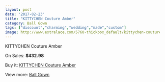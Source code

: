 ```yaml
---
layout: post
date: '2017-02-23'
title: "KITTYCHEN Couture Amber"
category: Ball Gown
tags: ["discount","charming","wedding","made","custom"]
image: http://www.extralace.com/5760-thickbox_default/kittychen-couture-amber.jpg
---
```

KITTYCHEN Couture Amber

On Sales: **$432.98**
<a href="https://www.extralace.com/ball-gown/2741-kittychen-couture-amber.html"><amp-img layout="responsive" width="600" height="600" src="//www.extralace.com/5760-thickbox_default/kittychen-couture-amber.jpg" alt="KITTYCHEN Couture Amber 0" /></a>
<a href="https://www.extralace.com/ball-gown/2741-kittychen-couture-amber.html"><amp-img layout="responsive" width="600" height="600" src="//www.extralace.com/5761-thickbox_default/kittychen-couture-amber.jpg" alt="KITTYCHEN Couture Amber 1" /></a>

Buy it: [KITTYCHEN Couture Amber](https://www.extralace.com/ball-gown/2741-kittychen-couture-amber.html "KITTYCHEN Couture Amber")

View more: [Ball Gown](https://www.extralace.com/3-ball-gown "Ball Gown")